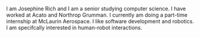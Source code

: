 I am Josephine Rich and I am a senior studying computer science. I have worked at Acato and Northrop Grumman. I currently am doing a part-time internship at McLaurin Aerospace. I like software development and robotics. I am specifcally interested in human-robot interactions.

